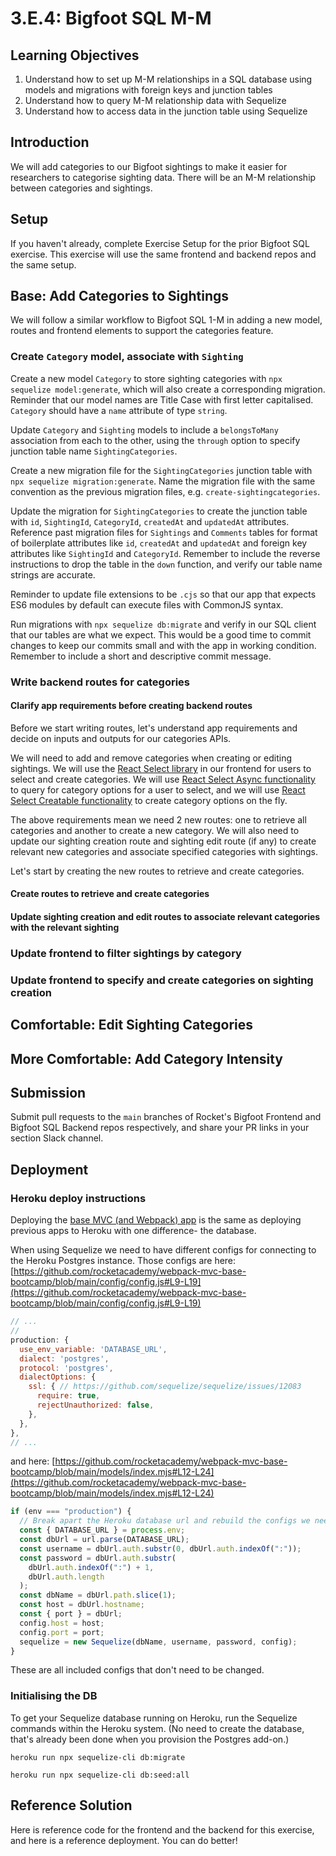 # 3.E.4: Bigfoot SQL M-M

## Learning Objectives

1. Understand how to set up M-M relationships in a SQL database using models and migrations with foreign keys and junction tables
2. Understand how to query M-M relationship data with Sequelize
3. Understand how to access data in the junction table using Sequelize

## Introduction

We will add categories to our Bigfoot sightings to make it easier for researchers to categorise sighting data. There will be an M-M relationship between categories and sightings.

## Setup

If you haven't already, complete Exercise Setup for the prior Bigfoot SQL exercise. This exercise will use the same frontend and backend repos and the same setup.

## Base: Add Categories to Sightings

We will follow a similar workflow to Bigfoot SQL 1-M in adding a new model, routes and frontend elements to support the categories feature.

### Create `Category` model, associate with `Sighting`

Create a new model `Category` to store sighting categories with `npx sequelize model:generate`, which will also create a corresponding migration. Reminder that our model names are Title Case with first letter capitalised. `Category` should have a `name` attribute of type `string`.

Update `Category` and `Sighting` models to include a `belongsToMany` association from each to the other, using the `through` option to specify junction table name `SightingCategories`.

Create a new migration file for the `SightingCategories` junction table with `npx sequelize migration:generate`. Name the migration file with the same convention as the previous migration files, e.g. `create-sightingcategories`.

Update the migration for `SightingCategories` to create the junction table with `id`, `SightingId`, `CategoryId`, `createdAt` and `updatedAt` attributes. Reference past migration files for `Sightings` and `Comments` tables for format of boilerplate attributes like `id`, `createdAt` and `updatedAt` and foreign key attributes like `SightingId` and `CategoryId`. Remember to include the reverse instructions to drop the table in the `down` function, and verify our table name strings are accurate.

Reminder to update file extensions to be `.cjs` so that our app that expects ES6 modules by default can execute files with CommonJS syntax.

Run migrations with `npx sequelize db:migrate` and verify in our SQL client that our tables are what we expect. This would be a good time to commit changes to keep our commits small and with the app in working condition. Remember to include a short and descriptive commit message.

### Write backend routes for categories

#### Clarify app requirements before creating backend routes

Before we start writing routes, let's understand app requirements and decide on inputs and outputs for our categories APIs.&#x20;

We will need to add and remove categories when creating or editing sightings. We will use the [React Select library](https://react-select.com/home) in our frontend for users to select and create categories. We will use [React Select Async functionality](https://react-select.com/home#async) to query for category options for a user to select, and we will use [React Select Creatable functionality](https://react-select.com/home#creatable) to create category options on the fly.

The above requirements mean we need 2 new routes: one to retrieve all categories and another to create a new category. We will also need to update our sighting creation route and sighting edit route (if any) to create relevant new categories and associate specified categories with sightings.

Let's start by creating the new routes to retrieve and create categories.

#### Create routes to retrieve and create categories

#### Update sighting creation and edit routes to associate relevant categories with the relevant sighting

### Update frontend to filter sightings by category

### Update frontend to specify and create categories on sighting creation

## Comfortable: Edit Sighting Categories

## More Comfortable: Add Category Intensity

## Submission

Submit pull requests to the `main` branches of Rocket's Bigfoot Frontend and Bigfoot SQL Backend repos respectively, and share your PR links in your section Slack channel.

## Deployment

### Heroku deploy instructions

Deploying the [base MVC (and Webpack) app](https://github.com/rocketacademy/webpack-mvc-base-bootcamp) is the same as deploying previous apps to Heroku with one difference- the database.

When using Sequelize we need to have different configs for connecting to the Heroku Postgres instance. Those configs are here: [https://github.com/rocketacademy/webpack-mvc-base-bootcamp/blob/main/config/config.js#L9-L19](https://github.com/rocketacademy/webpack-mvc-base-bootcamp/blob/main/config/config.js#L9-L19)

```javascript
// ...
//
production: {
  use_env_variable: 'DATABASE_URL',
  dialect: 'postgres',
  protocol: 'postgres',
  dialectOptions: {
    ssl: { // https://github.com/sequelize/sequelize/issues/12083
      require: true,
      rejectUnauthorized: false,
    },
  },
},
// ...
```

and here: [https://github.com/rocketacademy/webpack-mvc-base-bootcamp/blob/main/models/index.mjs#L12-L24](https://github.com/rocketacademy/webpack-mvc-base-bootcamp/blob/main/models/index.mjs#L12-L24)

```javascript
if (env === "production") {
  // Break apart the Heroku database url and rebuild the configs we need
  const { DATABASE_URL } = process.env;
  const dbUrl = url.parse(DATABASE_URL);
  const username = dbUrl.auth.substr(0, dbUrl.auth.indexOf(":"));
  const password = dbUrl.auth.substr(
    dbUrl.auth.indexOf(":") + 1,
    dbUrl.auth.length
  );
  const dbName = dbUrl.path.slice(1);
  const host = dbUrl.hostname;
  const { port } = dbUrl;
  config.host = host;
  config.port = port;
  sequelize = new Sequelize(dbName, username, password, config);
}
```

These are all included configs that don't need to be changed.

### Initialising the DB

To get your Sequelize database running on Heroku, run the Sequelize commands within the Heroku system. (No need to create the database, that's already been done when you provision the Postgres add-on.)

```
heroku run npx sequelize-cli db:migrate
```

```
heroku run npx sequelize-cli db:seed:all
```

## Reference Solution

Here is reference code for the frontend and the backend for this exercise, and here is a reference deployment. You can do better!
